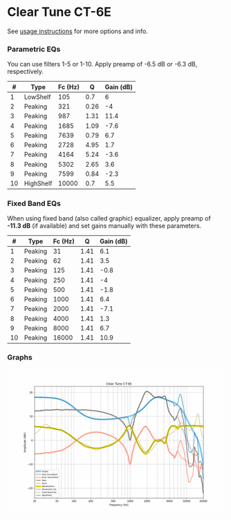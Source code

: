 # Clear Tune CT-6E
See [usage instructions](https://github.com/jaakkopasanen/AutoEq#usage) for more options and info.

### Parametric EQs
You can use filters 1-5 or 1-10. Apply preamp of -6.5 dB or -6.3 dB, respectively.

|   # | Type      |   Fc (Hz) |    Q |   Gain (dB) |
|-----|-----------|-----------|------|-------------|
|   1 | LowShelf  |       105 | 0.7  |         6   |
|   2 | Peaking   |       321 | 0.26 |        -4   |
|   3 | Peaking   |       987 | 1.31 |        11.4 |
|   4 | Peaking   |      1685 | 1.09 |        -7.6 |
|   5 | Peaking   |      7639 | 0.79 |         6.7 |
|   6 | Peaking   |      2728 | 4.95 |         1.7 |
|   7 | Peaking   |      4164 | 5.24 |        -3.6 |
|   8 | Peaking   |      5302 | 2.65 |         3.6 |
|   9 | Peaking   |      7599 | 0.84 |        -2.3 |
|  10 | HighShelf |     10000 | 0.7  |         5.5 |

### Fixed Band EQs
When using fixed band (also called graphic) equalizer, apply preamp of **-11.3 dB** (if available) and set gains manually with these parameters.

|   # | Type    |   Fc (Hz) |    Q |   Gain (dB) |
|-----|---------|-----------|------|-------------|
|   1 | Peaking |        31 | 1.41 |         6.1 |
|   2 | Peaking |        62 | 1.41 |         3.5 |
|   3 | Peaking |       125 | 1.41 |        -0.8 |
|   4 | Peaking |       250 | 1.41 |        -4   |
|   5 | Peaking |       500 | 1.41 |        -1.8 |
|   6 | Peaking |      1000 | 1.41 |         6.4 |
|   7 | Peaking |      2000 | 1.41 |        -7.1 |
|   8 | Peaking |      4000 | 1.41 |         1.3 |
|   9 | Peaking |      8000 | 1.41 |         6.7 |
|  10 | Peaking |     16000 | 1.41 |        10.9 |

### Graphs
![](./Clear%20Tune%20CT-6E.png)
